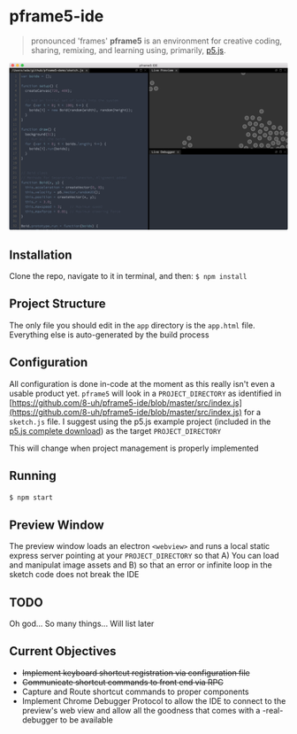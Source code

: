 # pframe5-ide
> pronounced 'frames'
**pframe5** is an environment for creative coding, sharing, remixing, and learning using, primarily, [p5.js](https://p5js.org).

![screenshot](docs/ss.png)

## Installation
Clone the repo, navigate to it in terminal, and then:
`$ npm install`

## Project Structure
The only file you should edit in the `app` directory is the `app.html` file. Everything else is auto-generated by the build process

## Configuration
All configuration is done in-code at the moment as this really isn't even a usable product yet. `pframe5` will look in a `PROJECT_DIRECTORY` as identified in [https://github.com/8-uh/pframe5-ide/blob/master/src/index.js](https://github.com/8-uh/pframe5-ide/blob/master/src/index.js) for a `sketch.js` file. I suggest using the p5.js example project (included in the [p5.js complete download](https://github.com/processing/p5.js/releases/download/0.5.7/p5.zip)) as the target `PROJECT_DIRECTORY`

This will change when project management is properly implemented

## Running
`$ npm start`

## Preview Window
The preview window loads an electron `<webview>` and runs a local static express server pointing at your `PROJECT_DIRECTORY` so that A) You can load and manipulat image assets and B) so that an error or infinite loop in the sketch code does not break the IDE

## TODO
Oh god... So many things... Will list later

## Current Objectives
* ~~Implement keyboard shortcut registration via configuration file~~
* ~~Communicate shortcut commands to front end via RPC~~
* Capture and Route shortcut commands to proper components
* Implement Chrome Debugger Protocol to allow the IDE to connect to the preview's web view and allow all the goodness that comes with a -real- debugger to be available
